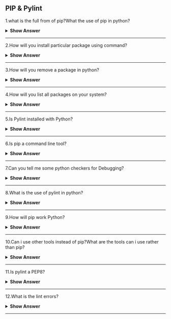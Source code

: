 ## PIP & Pylint

1.what is the full from of pip?What the use of pip in python?

<details><summary><b>Show Answer </b></summary>

- **pip** full form is-python package installler.
- Python PIP is a python package manager that basically helps the users install,review and use various packages/modules in python programming.

**Syntax**:

> pip install package_name

</details>

---

2.How will you install particular package using command?

<details><summary><b>Show Answer </b></summary>

- In python for that we can use pip command to install the particular package.
  
**Example**:

- Install pandas package for this installation we can use pip install command.

```python  
pip install pandas
```

</details>

---

3.How will you remove a package in python?

<details><summary><b>Show Answer </b></summary>

- In python we can use uninstall command to remove s package.
  
- **Example**:
  
Consider the package name as studentclass.

> pip unistall studentclass

- After running this command, The pip package manager will to confirm that we want to remove the package sudentclass.

</details>

---

4.How will you list all packages on your system?

<details><summary><b>Show Answer </b></summary>

- **list** command used to list all the packages installed on your system.

- **Example**
  
```python
pip list
```

</details>

---

5.Is Pylint installed with Python?

<details> <summary> <b> Show Answer </b> </summary>

- One of the easist ways in which to transfer Pylint is by using **pip**. **Pip** may be a package management system used to install and manage software system packages written in Python. it's enclosed with recent versions of Python. If you have already got a 64-bit version of Python put in, the "Installing Python" section will be skipped.

</details>

---

6.Is pip a command line tool?

<details><summary><b>Show Answer </b></summary>

- **Yes** , pip is a command line tool.
- In Python, PIP may be an algorithmic form for "Preferred Installer Program" or "PIP Installs Packages" . It is a command-line tool that installs, reinstall, or uninstalls PyPI packages with one straightforward command: "pip".

</details>

---

7.Can you tell me some python checkers for Debugging?

<details><summary><b>Show Answer </b></summary>

- There are many debugging tools are there,some of them are:
  
i)Pychecker – A tool for locating bugs in python ASCII text file(source code).

ii)pudb – PuDB could be a full-screen, console-based visual debugger for Python.

iii)pdb – The module pdb defines associate degree interactive ASCII text file(source code) debugger for Python programs.

iv)pylint – Analyzes Python ASCII text file(source code) trying to find bugs and signs of poor quality.

</details>

---

8.What is the use of pylint in python?

<details><summary><b>Show Answer </b></summary>

Pylint may be a tool that,

- Lists Errors that comes when execution of that Python code
- Enforces a coding standard and appears for code smells
- Suggest however specific blocks will be updated
- Offer details regarding the code’s complexness.
- Pylint is similar to pychecker, pyflakes, flake8, and mypy.

**Syntax**:

> pip install pylint

</details>

---

9.How will pip work Python?

<details><summary><b>Show Answer </b></summary>

- The pip command looks for the package in PyPI, resolves its dependencies, and installs everything in your current Python atmosphere to confirm that requests can work. 
- The pip install **package** command continually looks for the most recent version of the package and installs it.

</details>

---

10.Can i use other tools instead of pip?What are the tools can i use rather than pip?

<details><summary><b>Show Answer </b></summary>

- Yes,we can use other tools other than pip.
- The tools are,
  - npm, Homebrew, Yarn, RequireJS, and Bower are the most common alternatives and competitors to pip.

</details>

---

11.Is pylint a PEP8?

<details><summary><b>Show Answer </b></summary>

- Pycodestyle (Formerly PEP8) is that the official linter tool to check the python code against the design conventions of PEP8 python. Pylint could be a python linter that checks the source code and conjointly acts as a bug and quality checker. it's it has verification checks and choices than simply PEP8.
  
</details>

---

12.What is the lint errors?

<details><summary><b>Show Answer </b></summary>

- Lint or a linter, may be a static code analysis tool wont to flag programming errors, bugs, rhetorical errors and suspicious constructs. The term originates from a UNIX utility that examined C language source code.

</details>

---


























